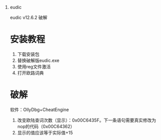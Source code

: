 1. eudic

   eudic v12.6.2 破解


   # 安装教程

   1.  下载安装包
   2.  替换破解版eudic.exe
   3.  使用reg文件激活
   4.  打开欧路词典

   # 破解

   软件：OllyDbg+CheatEngine

   1. 改变欧陆查词次数（显示）：0x00C6435F。下一条语句需要真实修改为nop的代码（0x00C64362）
   2. 显示的值应该等于实际值+15
